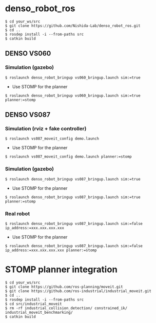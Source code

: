 # denso_robot_ros

```
$ cd your_ws/src
$ git clone https://github.com/Nishida-Lab/denso_robot_ros.git
$ cd ..
$ rosdep install -i --from-paths src
$ catkin build
```

## DENSO VS060

### Simulation (gazebo)

```
$ roslaunch denso_robot_bringup vs060_bringup.launch sim:=true
```

* Use STOMP for the planner

```
$ roslaunch denso_robot_bringup vs060_bringup.launch sim:=true planner:=stomp
```


## DENSO VS087

### Simulation (rviz + fake controller)

```
$ roslaunch vs087_moveit_config demo.launch
```

* Use STOMP for the planner

```
$ roslaunch vs087_moveit_config demo.launch planner:=stomp
```


### Simulation (gazebo)

```
$ roslaunch denso_robot_bringup vs087_bringup.launch sim:=true
```

* Use STOMP for the planner

```
$ roslaunch denso_robot_bringup vs087_bringup.launch sim:=true planner:=stomp
```

### Real robot

```
$ roslaunch denso_robot_bringup vs087_bringup.launch sim:=false ip_address:=xxx.xxx.xxx.xxx
```

* Use STOMP for the planner

```
$ roslaunch denso_robot_bringup vs087_bringup.launch sim:=false ip_address:=xxx.xxx.xxx.xxx planner:=stomp
```

# STOMP planner integration

```
$ cd your_ws/src
$ git clone https://github.com/ros-planning/moveit.git
$ git clone https://github.com/ros-industrial/industrial_moveit.git
$ cd ..
$ rosdep install -i --from-paths src
$ cd src/industrial_moveit
$ rm -rf industrial_collision_detection/ constrained_ik/ industrial_moveit_benchmarking/
$ catkin build
```
